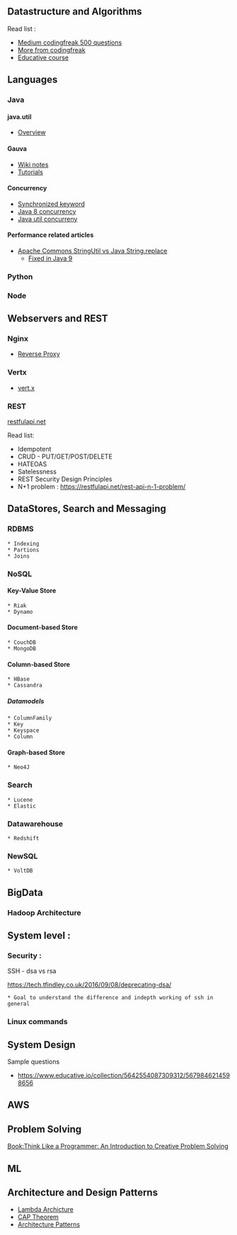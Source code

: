 
## Datastructure and Algorithms 

Read list :

* [ Medium codingfreak 500 questions](https://medium.com/@codingfreak/500-data-structures-and-algorithms-practice-problems-35afe8a1e222) 
* [ More from codingfreak]( https://medium.com/@codingfreak )
* [ Educative course](https://www.educative.io/collection/5642554087309312/5724822843686912?authorName=Coderust)

## Languages
### Java 

#### java.util 

* [Overview](https://www.geeksforgeeks.org/java-util-package-java/)

#### Gauva 
	
* [Wiki notes](https://github.com/google/guava/wiki)
* [Tutorials](https://www.baeldung.com/guava-collections)	

#### Concurrency
	
* [Synchronized keyword](https://www.baeldung.com/java-synchronized)
* [Java 8 concurrency](https://winterbe.com/posts/2015/04/07/java8-concurrency-tutorial-thread-executor-examples/)
* [Java util concurreny](https://www.baeldung.com/java-util-concurrent)

#### Performance related articles 

* [Apache Commons StringUtil vs Java String.replace](https://blog.jooq.org/2017/10/11/benchmarking-jdk-string-replace-vs-apache-commons-stringutils-replace/)
	- [Fixed in Java 9](https://bugs.openjdk.java.net/browse/JDK-8058779) 	


### Python
### Node

## Webservers and REST 

### Nginx
	
* [Reverse Proxy](https://docs.nginx.com/nginx/admin-guide/web-server/reverse-proxy/)

### Vertx  

* [vert.x](https://vertx.io/)

### REST 

[restfulapi.net]( https://restfulapi.net/ )

Read list:

* Idempotent
* CRUD - PUT/GET/POST/DELETE
* HATEOAS
* Satelessness
* REST Security Design Principles
* N+1 problem : https://restfulapi.net/rest-api-n-1-problem/
	 

## DataStores, Search and Messaging 	
	
### RDBMS
	* Indexing 
	* Partions 
	* Joins 
	 
### NoSQL 
#### Key-Value Store 
	* Riak 
	* Dynamo
#### Document-based Store
	* CouchDB
	* MongoDB
#### Column-based Store
	* HBase
	* Cassandra
##### Datamodels
	* ColumnFamily
	* Key
	* Keyspace
	* Column	
#### Graph-based Store
	* Neo4J
### Search 
	* Lucene
	* Elastic 	
### Datawarehouse
	* Redshift 	
### NewSQL
	* VoltDB



## BigData 
### Hadoop Architecture

## System level :

### Security :
SSH - dsa vs rsa 

https://tech.tfindley.co.uk/2016/09/08/deprecating-dsa/

	* Goal to understand the difference and indepth working of ssh in general

### Linux commands 

## System Design 

Sample questions 
* https://www.educative.io/collection/5642554087309312/5679846214598656

## AWS 

## Problem Solving 

[Book:Think Like a Programmer: An Introduction to Creative Problem Solving](https://www.amazon.com/dp/1593274246/?tag=richardreeze-20#reader_1593274246)

## ML

## Architecture and Design Patterns

* [Lambda Archicture](https://en.wikipedia.org/wiki/Lambda_architecture)
* [CAP Theorem](http://www.julianbrowne.com/article/brewers-cap-theorem)
* [Architecture Patterns](https://towardsdatascience.com/10-common-software-architectural-patterns-in-a-nutshell-a0b47a1e9013)
